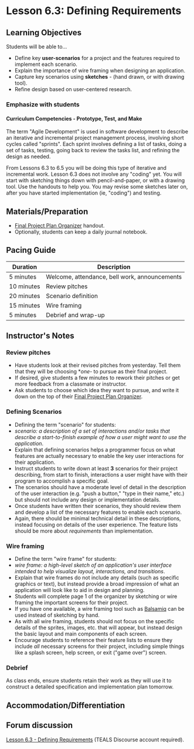 # Lesson 6.3: Defining Requirements

## Learning Objectives

Students will be able to...

* Define key **user-scenarios** for a project and the features required to implement each scenario.
* Explain the importance of wire framing when designing an application.
* Capture key scenarios using **sketches** - (hand drawn, or with drawing tool).
* Refine design based on user-centered research.

### Emphasize with students

#### Curriculum Competencies - Prototype, Test, and Make

The term "Agile Development" is used in software development to describe an iterative and incremental project management process, involving short cycles called "sprints".   Each sprint involves defining a list of tasks, doing a set of tasks, testing, going back to review the tasks list, and refining the design as needed.  

From Lessons 6.3 to 6.5 you will be doing this type of iterative and incremental work.  Lesson 6.3 does not involve any "coding" yet. You will start with sketching things down with pencil-and-paper, or with a drawing tool.  Use the handouts to help you.  You may revise some sketches later on, after you have started implementation (ie, "coding") and testing.

## Materials/Preparation

* [Final Project Plan Organizer][] handout.
* Optionally, students can keep a daily journal notebook.

## Pacing Guide

| Duration  | Description                                   |
| --------- | --------------------------------------------- |
| 5 minutes | Welcome, attendance, bell work, announcements |
| 10 minutes | Review pitches |
| 20 minutes | Scenario definition |
| 15 minutes | Wire framing |
| 5 minutes | Debrief and wrap-up|

## Instructor's Notes

### Review pitches

* Have students look at their revised pitches from yesterday.  Tell them that they will be choosing **one*- to pursue as their final project.
* If desired, give students a few minutes to rework their pitches or get more feedback from a classmate or instructor.
* Ask students to choose which idea they want to pursue, and write it down on the top of their [Final Project Plan Organizer].

### Defining Scenarios

* Defining the term "scenario" for students:
* _scenario: a description of a set of interactions and/or tasks that describe a start-to-finish example of how a user might want to use the application_.
* Explain that defining scenarios helps a programmer focus on what features are actually necessary to enable the key user interactions for their application.
* Instruct students to write down at least **3** scenarios for their project describing, from start to finish, interactions a user might have with their program to accomplish a specific goal.
* The scenarios should have a moderate level of detail in the description of the user interaction (e.g. "push a button," "type in their name," etc.) but should not include any design or implementation details.
* Once students have written their scenarios, they should review them and develop a list of the necessary features to enable each scenario.
* Again, there should be minimal technical detail in these descriptions, instead focusing on details of the user experience. The feature lists should be more about _requirements_ than implementation.

### Wire framing

* Define the term "wire frame" for students:
* _wire frame: a high-level sketch of an application's user interface intended to help visualize layout, interactions, and transitions_.
* Explain that wire frames do not include any details (such as specific graphics or text), but instead provide a broad impression of what an application will look like to aid in design and planning.
* Students will complete page 1 of the organizer by sketching or wire framing the important screens for their project.
* If you have one available, a wire framing tool such as [Balsamiq](https://balsamiq.com/) can be used instead of sketching by hand.
* As with all wire framing, students should not focus on the specific details of the sprites, images, etc. that will appear, but instead design the basic layout and main components of each screen.
* Encourage students to reference their feature lists to ensure they include _all_ necessary screens for their project, including simple things like a splash screen, help screen, or exit ("game over") screen.

### Debrief

As class ends, ensure students retain their work as they will use it to construct a detailed specification and implementation plan tomorrow.

## Accommodation/Differentiation

## Forum discussion

[Lesson 6.3 - Defining Requirements](http://forums.tealsk12.org/c/intro-unit-6/lesson-6-3-defining-requirements) (TEALS Discourse account required).

[Final Project Plan Organizer]: https://github.com/TEALSK12/introduction-to-computer-science/blob/master/Unit%206%20Word/Final%20Project%20Plan%20Organizer.docx?raw=true
[Final Project Development Plan]: https://github.com/TEALSK12/introduction-to-computer-science/blob/master/Unit%206%20Word/Final%20Project%20Development%20Plan.docx?raw=true